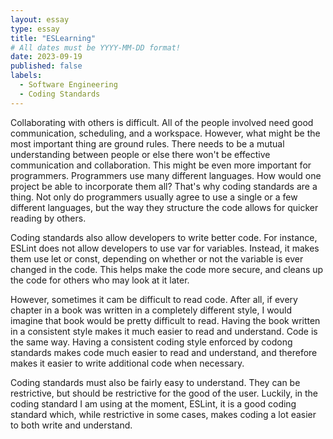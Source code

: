 ```yaml
---
layout: essay
type: essay
title: "ESLearning"
# All dates must be YYYY-MM-DD format!
date: 2023-09-19
published: false
labels:
  - Software Engineering
  - Coding Standards
---
```


Collaborating with others is difficult. All of the people involved need good communication, scheduling, and a workspace. However, what might be the most important thing are ground rules. There needs to be a mutual understanding between people or else there won't be effective communication and collaboration. This might be even more important for programmers. Programmers use many different languages. How would one project be able to incorporate them all? That's why coding standards are a thing. Not only do programmers usually agree to use a single or a few different languages, but the way they structure the code allows for quicker reading by others. 

Coding standards also allow developers to write better code. For instance, ESLint does not allow developers to use var for variables. Instead, it makes them use let or const, depending on whether or not the variable is ever changed in the code. This helps make the code more secure, and cleans up the code for others who may look at it later. 

However, sometimes it cam be difficult to read code. After all, if every chapter in a book was written in a completely different style, I would imagine that book would be pretty difficult to read. Having the book written in a consistent style makes it much easier to read and understand. Code is the same way. Having a consistent coding style enforced by codong standards makes code much easier to read and understand, and therefore makes it easier to write additional code when necessary. 

Coding standards must also be fairly easy to understand. They can be restrictive, but should be restrictive for the good of the user. Luckily, in the coding standard I am using at the moment, ESLint, it is a good coding standard which, while restrictive in some cases, makes coding a lot easier to both write and understand. 
